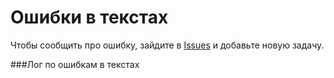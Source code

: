 Ошибки в текстах 
===========

Чтобы сообщить про ошибку, зайдите в [Issues](https://github.com/PHP720/text-errors/issues) и добавьте новую задачу.

###Лог по ошибкам в текстах

